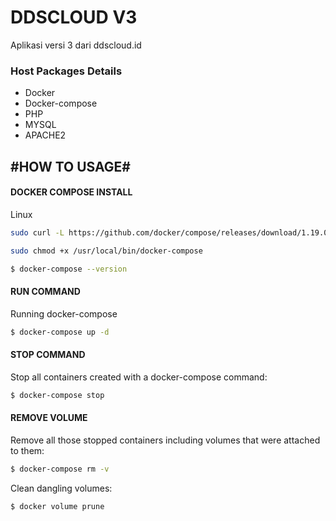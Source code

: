 # DDSCLOUD V3 #

Aplikasi versi 3 dari ddscloud.id

### Host Packages Details ###
* Docker
* Docker-compose
* PHP
* MYSQL
* APACHE2

## #HOW TO USAGE# ##

#### DOCKER COMPOSE INSTALL ####

Linux
```bash
sudo curl -L https://github.com/docker/compose/releases/download/1.19.0/docker-compose-`uname -s`-`uname -m` -o /usr/local/bin/docker-compose
```

```bash
sudo chmod +x /usr/local/bin/docker-compose
```

```bash
$ docker-compose --version
```

#### RUN COMMAND ####

Running docker-compose
```bash
$ docker-compose up -d
```

#### STOP COMMAND ####

Stop all containers created with a docker-compose command:
```bash
$ docker-compose stop
```

#### REMOVE VOLUME ####
Remove all those stopped containers including volumes that were attached to them:
```bash
$ docker-compose rm -v
```
Clean dangling volumes:
```bash
$ docker volume prune
```